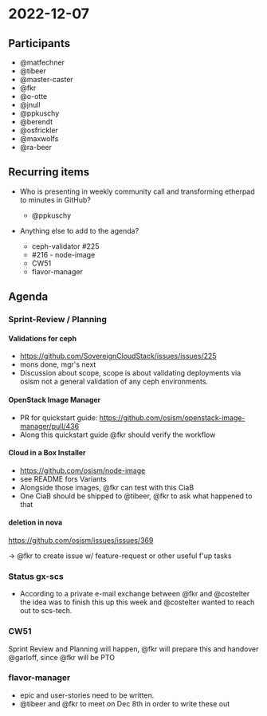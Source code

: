 # 2022-12-07
## Participants
* @matfechner
* @tibeer
* @master-caster
* @fkr
* @o-otte
* @jnull
* @ppkuschy
* @berendt
* @osfrickler
* @maxwolfs
* @ra-beer

## Recurring items
* Who is presenting in weekly community call and transforming etherpad to minutes in GitHub?
  * @ppkuschy

* Anything else to add to the agenda?
  * ceph-validator #225
  * #216 - node-image 
  * CW51
  * flavor-manager

## Agenda

### Sprint-Review / Planning

#### Validations for ceph

* https://github.com/SovereignCloudStack/issues/issues/225
* mons done, mgr's next
* Discussion about scope, scope is about validating deployments via osism not a general validation of any ceph environments.

#### OpenStack Image Manager

* PR for quickstart guide: https://github.com/osism/openstack-image-manager/pull/436
* Along this quickstart guide @fkr should verify the workflow


#### Cloud in a Box Installer

* https://github.com/osism/node-image
* see README fors Variants
* Alongside those images, @fkr can test with this CiaB
* One CiaB should be shipped to @tibeer, @fkr to ask what happened to that


#### deletion in nova

https://github.com/osism/issues/issues/369

-> @fkr to create issue w/ feature-request or other useful f'up tasks


### Status gx-scs

* According to a private e-mail exchange between @fkr and @costelter the idea was to finish this up this week and @costelter wanted to reach out to scs-tech.


### CW51

Sprint Review and Planning will happen, @fkr will prepare this and handover @garloff, since @fkr will be PTO

### flavor-manager

* epic and user-stories need to be written.
* @tibeer and @fkr to meet on Dec 8th in order to write these out
